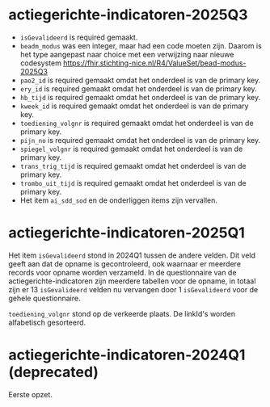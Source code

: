 

# actiegerichte-indicatoren-2025Q3
* `isGevalideerd` is required gemaakt.
* `beadm_modus` was een integer, maar had een code moeten zijn. Daarom is het type aangepast naar choice met een verwijzing naar nieuwe codesystem https://fhir.stichting-nice.nl/R4/ValueSet/bead-modus-2025Q3
* `pao2_id` is required gemaakt omdat het onderdeel is van de primary key.
* `ery_id` is required gemaakt omdat het onderdeel is van de primary key.
* `hb_tijd` is required gemaakt omdat het onderdeel is van de primary key.
* `kweek_id` is required gemaakt omdat het onderdeel is van de primary key.
* `toediening_volgnr` is required gemaakt omdat het onderdeel is van de primary key.
* `pijn_no` is required gemaakt omdat het onderdeel is van de primary key.
* `spiegel_volgnr` is required gemaakt omdat het onderdeel is van de primary key.
* `trans_trig_tijd` is required gemaakt omdat het onderdeel is van de primary key.
* `trombo_uit_tijd` is required gemaakt omdat het onderdeel is van de primary key.
* Het item `ai_sdd_sod` en de onderliggen items zijn vervallen.


# actiegerichte-indicatoren-2025Q1
Het item `isGevalideerd` stond in 2024Q1 tussen de andere velden. Dit veld geeft aan dat de opname is gecontroleerd, ook waarnaar er meerdere records voor opname worden verzameld. In de questionnaire van de actiegerichte-indicatoren zijn meerdere tabellen voor de opname, in totaal zijn er 13 `isGevalideerd` velden nu vervangen door 1 `isGevalideerd` voor de gehele questionnaire.

`toediening_volgnr` stond op de verkeerde plaats. De linkId's worden alfabetisch gesorteerd.


# actiegerichte-indicatoren-2024Q1 (deprecated)
Eerste opzet.